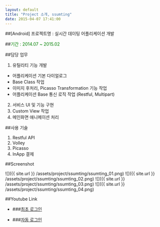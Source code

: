 ```yaml
---
layout: default
title: "Project 소개, ssumting"
date: 2015-04-07 17:41:00
---
```


##[Android] 프로젝트명 : 실시간 데이팅 어플리케이션 개발

##<font color="green">기간 : 2014.07 ~ 2015.02</font>

##담당 업무 

1. 유틸리티 기능 개발
 - 어플리케이션 기본 다이얼로그
 - Base Class 작업
 - 이미지 후처리, Picasso Transformation 기능 작업
 - 어플리케이션 Base 통신 로직 작업 (Restful, Multipart)
2. 서비스 UI 및 기능 구현
3. Custom View 작업
4. 메인화면 애니메이션 처리

##사용 기술

1. Restful API
2. Volley
3. Picasso
4. InApp 결제

##Screenshot

![]({{ site.url }} /assets/project/ssumting/ssumting_01.png) 
![]({{ site.url }} /assets/project/ssumting/ssumting_02.png) 
![]({{ site.url }} /assets/project/ssumting/ssumting_03.png) 
![]({{ site.url }} /assets/project/ssumting/ssumting_04.png)

##Youtube Link

- ###[최초 로그인](https://youtu.be/tZxbLxS6gCY)

- ###[자동 로그인](https://youtu.be/OJf5uI2oSc4)